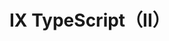 # IX TypeScript（II）

<figure><img src="https://picx.zhimg.com/80/v2-f90508786d9777e3d630394cc796047f_720w.webp?source=1940ef5c" alt=""><figcaption></figcaption></figure>
